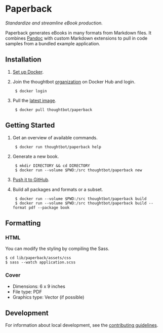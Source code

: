 # Paperback

*Standardize and streamline eBook production.*

Paperback generates eBooks in many formats from Markdown files. It combines
[Pandoc](http://johnmacfarlane.net/pandoc/index.html) with custom Markdown
extensions to pull in code samples from a bundled example application.

## Installation

1. [Set up Docker](https://docs.docker.com/engine/installation/).

1. Join the thoughtbot [organization] on Docker Hub and login.

        $ docker login

1. Pull the [latest image].

        $ docker pull thoughtbot/paperback

## Getting Started

1. Get an overview of available commands.

        $ docker run thoughtbot/paperback help

1. Generate a new book.

        $ mkdir DIRECTORY && cd DIRECTORY
        $ docker run --volume $PWD:/src thoughtbot/paperback new

1. [Push it to GitHub](http://git.io/bxAu).

1. Build all packages and formats or a subset.

        $ docker run --volume $PWD:/src thoughtbot/paperback build
        $ docker run --volume $PWD:/src thoughtbot/paperback build --format pdf --package book

## Formatting

### HTML

You can modify the styling by compiling the Sass.

    $ cd lib/paperback/assets/css
    $ sass --watch application.scss

### Cover

* Dimensions: 6 x 9 inches
* File type: PDF
* Graphics type: Vector (if possible)

## Development

For information about local development,
see the [contributing guidelines](CONTRIBUTING.md).

[latest image]: https://hub.docker.com/r/thoughtbot/paperback/
[organization]: https://hub.docker.com/u/thoughtbot/
